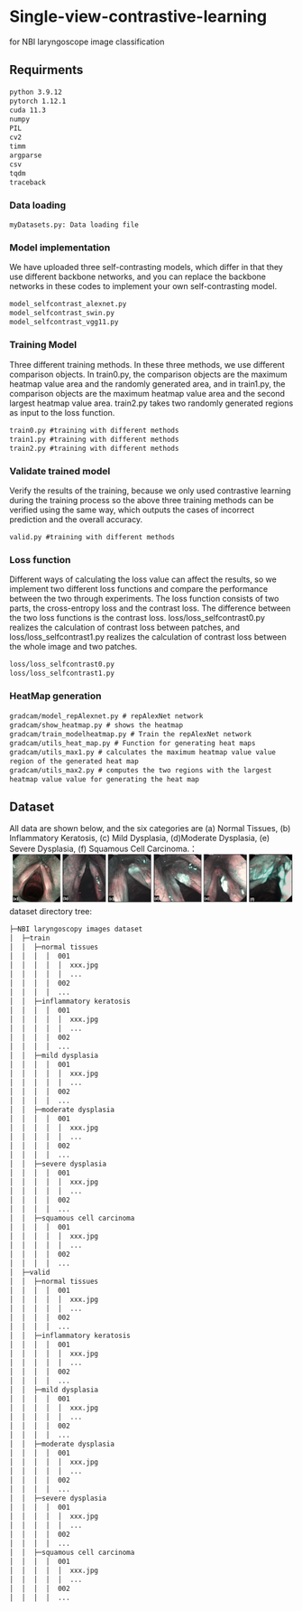 # Single-view-contrastive-learning
for NBI laryngoscope image classification
## Requirments
```
python 3.9.12
pytorch 1.12.1
cuda 11.3
numpy
PIL
cv2
timm
argparse
csv
tqdm
traceback
```

### Data loading
```
myDatasets.py: Data loading file
```
### Model implementation
We have uploaded three self-contrasting models, which differ in that they use different backbone networks, and you can replace the backbone networks in these codes to implement your own self-contrasting model.
```
model_selfcontrast_alexnet.py
model_selfcontrast_swin.py
model_selfcontrast_vgg11.py
```

### Training Model
Three different training methods. In these three methods, we use different comparison objects. In train0.py, the comparison objects are the maximum heatmap value area and the randomly generated area, and in train1.py, the comparison objects are the maximum heatmap value area and the second largest heatmap value area. train2.py takes two randomly generated regions as input to the loss function.
```
train0.py #training with different methods
train1.py #training with different methods
train2.py #training with different methods
```

### Validate trained model
Verify the results of the training, because we only used contrastive learning during the training process so the above three training methods can be verified using the same way, which outputs the cases of incorrect prediction and the overall accuracy.
```
valid.py #training with different methods
```

### Loss function
Different ways of calculating the loss value can affect the results, so we implement two different loss functions and compare the performance between the two through experiments. The loss function consists of two parts, the cross-entropy loss and the contrast loss. The difference between the two loss functions is the contrast loss. loss/loss_selfcontrast0.py realizes the calculation of contrast loss between patches, and loss/loss_selfcontrast1.py realizes the calculation of contrast loss between the whole image and two patches.
```
loss/loss_selfcontrast0.py
loss/loss_selfcontrast1.py
```

### HeatMap generation
```
gradcam/model_repAlexnet.py # repAlexNet network
gradcam/show_heatmap.py # shows the heatmap
gradcam/train_modelheatmap.py # Train the repAlexNet network
gradcam/utils_heat_map.py # Function for generating heat maps
gradcam/utils_max1.py # calculates the maximum heatmap value value region of the generated heat map
gradcam/utils_max2.py # computes the two regions with the largest heatmap value value for generating the heat map
```
## Dataset
All data are shown below, and the six categories are (a) Normal Tissues, (b) Inflammatory Keratosis, (c) Mild Dysplasia, (d)Moderate Dysplasia, (e) Severe Dysplasia, (f) Squamous Cell Carcinoma.：
![Image text](https://github.com/hans-bbt/single-view-contrastive-learning/blob/master/NBI_six_classes.png)
dataset directory tree:
```
├─NBI laryngoscopy images dataset
│  ├─train
│  │  ├─normal tissues
│  │  │  │  001
│  │  │  │  │  xxx.jpg
│  │  │  │  │  ...
│  │  │  │  002
│  │  │  │  ...
│  │  ├─inflammatory keratosis
│  │  │  │  001
│  │  │  │  │  xxx.jpg
│  │  │  │  │  ...
│  │  │  │  002
│  │  │  │  ...
│  │  ├─mild dysplasia
│  │  │  │  001
│  │  │  │  │  xxx.jpg
│  │  │  │  │  ...
│  │  │  │  002
│  │  │  │  ...
│  │  ├─moderate dysplasia
│  │  │  │  001
│  │  │  │  │  xxx.jpg
│  │  │  │  │  ...
│  │  │  │  002
│  │  │  │  ...
│  │  ├─severe dysplasia
│  │  │  │  001
│  │  │  │  │  xxx.jpg
│  │  │  │  │  ...
│  │  │  │  002
│  │  │  │  ...
│  │  ├─squamous cell carcinoma
│  │  │  │  001
│  │  │  │  │  xxx.jpg
│  │  │  │  │  ...
│  │  │  │  002
│  │  │  │  ...
│  ├─valid
│  │  ├─normal tissues
│  │  │  │  001
│  │  │  │  │  xxx.jpg
│  │  │  │  │  ...
│  │  │  │  002
│  │  │  │  ...
│  │  ├─inflammatory keratosis
│  │  │  │  001
│  │  │  │  │  xxx.jpg
│  │  │  │  │  ...
│  │  │  │  002
│  │  │  │  ...
│  │  ├─mild dysplasia
│  │  │  │  001
│  │  │  │  │  xxx.jpg
│  │  │  │  │  ...
│  │  │  │  002
│  │  │  │  ...
│  │  ├─moderate dysplasia
│  │  │  │  001
│  │  │  │  │  xxx.jpg
│  │  │  │  │  ...
│  │  │  │  002
│  │  │  │  ...
│  │  ├─severe dysplasia
│  │  │  │  001
│  │  │  │  │  xxx.jpg
│  │  │  │  │  ...
│  │  │  │  002
│  │  │  │  ...
│  │  ├─squamous cell carcinoma
│  │  │  │  001
│  │  │  │  │  xxx.jpg
│  │  │  │  │  ...
│  │  │  │  002
│  │  │  │  ...
```
